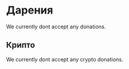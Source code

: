 # Дарения

We currently dont accept any donations.

## Крипто

We currently dont accept any crypto donations.
